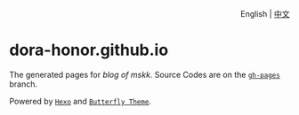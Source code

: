 <div align="right">

English | [中文](README_ZH.md)

</div>

# dora-honor.github.io

The generated pages for *blog of mskk*. Source Codes are on the [`gh-pages`](https://github.com/Dora-Honor/dora-honor.github.io) branch.

Powered by [`Hexo`](https://hexo.io/) and [`Butterfly Theme`](https://github.com/jerryc127/hexo-theme-butterfly).